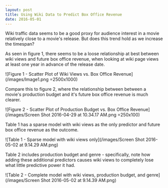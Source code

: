 ```yaml
---
layout: post
title: Using Wiki Data to Predict Box Office Revenue
date: 2016-05-01
---
```


Wiki traffic data seems to be a good proxy for audience interest in a movie relatively close to a movie's release.  But does this trend hold as we increase the timespan?

As seen in figure 1, there seems to be a loose relationship at best between wiki views and future box office revenue, when looking at wiki page views at least one year in advance of the release date.

![Figure 1 - Scatter Plot of Wiki Views vs. Box Office Revenue](/images/Image1.png =2500x1000)

Compare this to figure 2, where the relationship between between a movie's production budget and it's future box office revenue is much clearer.

![Figure 2 - Scatter Plot of Production Budget vs. Box Office Revenue](/images/Screen Shot 2016-04-29 at 10.34.17 AM.png =250x100)

Table 1 has a sparse model with wiki views as the only predictor and future box office revenue as the outcome.  

![Table 1 - Sparse model with wiki views only](/images/Screen Shot 2016-05-02 at 9.14.29 AM.png)


Table 2 includes production budget and genre - specifically, note how adding these additional predictors causes wiki views to completely lose what little predictive power it had.

![Table 2 - Complete model with wiki views, production budget, and genre](/images/Screen Shot 2016-05-02 at 9.14.39 AM.png)


